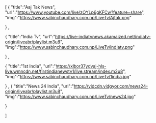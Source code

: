  
[ {
"title":"Aaj Tak News",
 "url":"https://www.youtube.com/live/zOYLp6gKFCw?feature=share",
"img":"https://www.sabinchaudhary.com.np/LiveTv/Ajtak.png"

}
,

{
"title":"India Tv",
 "url":"https://live-indiatvnews.akamaized.net/indiatv-origin/liveabr/playlist.m3u8",
"img":"https://www.sabinchaudhary.com.np/LiveTv/indiatv.png"

}
,

{
"title":"1st India",
 "url":"https://xlbor37ydvaj-hls-live.wmncdn.net/firstindianewstv1/live.stream/index.m3u8",
"img":"https://www.sabinchaudhary.com.np/LiveTv/1india.jpg"

}
,
{
"title":"News 24 India",
 "url":"https://vidcdn.vidgyor.com/news24-origin/liveabr/playlist.m3u8",
"img":"https://www.sabinchaudhary.com.np/LiveTv/news24.jpg"

}



]
